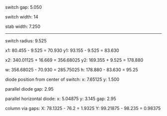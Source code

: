 
switch gap:
5.050

switch width:
14

stab width:
7.250

------------------------------------------------

switch radius:
9.525

x1: 80.455 - 9.525 = 70.930
y1: 93.155 - 9.525 = 83.630

x2: 340.01125 + 16.669 = 356.68025
y2: 169.355 + 9.525 = 178.880

w: 356.68025 - 70.930 = 285.75025
h: 178.880 - 83.630 = 95.25

diode position from center of switch:
x: 7.65125
y: 1.500

parallel diode gap:
2.95

parallel horizontal diode:
x: 5.04875
y: 3.145
gap: 2.95

column via gaps:
X: 78.1325 - 76.2 = 1.9325
Y: 99.21875 - 98.235 = 0.98375
